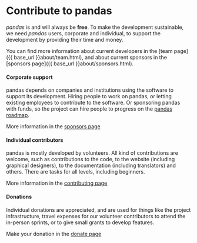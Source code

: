 # Contribute to pandas

_pandas_ is and will always be **free**. To make the development sustainable, we need _pandas_ users, corporate
and individual, to support the development by providing their time and money.

You can find more information about current developers in the [team page]({{ base_url }}about/team.html),
and about current sponsors in the [sponsors page]({{ base_url }}about/sponsors.html).

<section>
    <div class="container mt-5">
      <div class="row text-center">
        <div class="col-md-4">
          <span class="fa-stack fa-4x">
            <i class="fas fa-circle fa-stack-2x pink"></i>
            <i class="fas fa-building fa-stack-1x fa-inverse"></i>
          </span>
          <h4 class="service-heading mt-3 fw-bold blue">Corporate support</h4>
          <p class="text-muted">
            pandas depends on companies and institutions using the software to support its development. Hiring
            people to work on pandas, or letting existing employees to contribute to the
            software. Or sponsoring pandas with funds, so the project can hire people to
            progress on the <a href="{{ base_url }}about/roadmap.html">pandas roadmap</a>.
          </p>
          <p>More information in the <a href="{{ base_url }}about/sponsors.html">sponsors page</a></p>
        </div>
        <div class="col-md-4">
          <span class="fa-stack fa-4x">
            <i class="fas fa-circle fa-stack-2x pink"></i>
            <i class="fas fa-users fa-stack-1x fa-inverse"></i>
          </span>
          <h4 class="service-heading mt-3 fw-bold blue">Individual contributors</h4>
          <p class="text-muted">
            pandas is mostly developed by volunteers. All kind of contributions are welcome,
            such as contributions to the code, to the website (including graphical designers),
            to the documentation (including translators) and others. There are tasks for all
            levels, including beginners.
          </p>
          <p>More information in the <a href="{{ base_url }}docs/development/index.html">contributing page</a></p>
        </div>
        <div class="col-md-4">
          <span class="fa-stack fa-4x">
            <i class="fas fa-circle fa-stack-2x pink"></i>
            <i class="fas fa-dollar-sign fa-stack-1x fa-inverse"></i>
          </span>
          <h4 class="service-heading mt-3 fw-bold blue">Donations</h4>
          <p class="text-muted">
            Individual donations are appreciated, and are used for things like the project
            infrastructure, travel expenses for our volunteer contributors to attend
            the in-person sprints, or to give small grants to develop features.
          </p>
          <p>Make your donation in the <a href="https://opencollective.com/pandas">donate page</a></p>
        </div>
      </div>
    </div>
</section>
